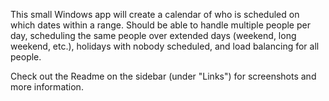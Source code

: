 This small Windows app will create a calendar of who is scheduled on which dates within a range. Should be able to handle multiple people per day, scheduling the same people over extended days (weekend, long weekend, etc.), holidays with nobody scheduled, and load balancing for all people.

Check out the Readme on the sidebar (under "Links") for screenshots and more information.